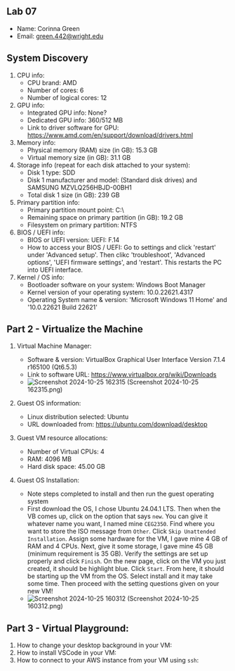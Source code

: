 ## Lab 07

- Name: Corinna Green
- Email: green.442@wright.edu

## System Discovery

1. CPU info:
    - CPU brand: AMD
    - Number of cores: 6
    - Number of logical cores: 12
2. GPU info:
    - Integrated GPU info: None?
    - Dedicated GPU info: 360/512 MB
    - Link to driver software for GPU: https://www.amd.com/en/support/download/drivers.html
3. Memory info:
    - Physical memory (RAM) size (in GB): 15.3 GB
    - Virtual memory size (in GB): 31.1 GB
4. Storage info (repeat for each disk attached to your system): 
    - Disk 1 type: SDD
    - Disk 1 manufacturer and model: (Standard disk drives) and  SAMSUNG MZVLQ256HBJD-00BH1
    - Total disk 1 size (in GB): 239 GB
5. Primary partition info:
    - Primary partition mount point: C:\
    - Remaining space on primary partition (in GB): 19.2 GB
    - Filesystem on primary partition: NTFS
6. BIOS / UEFI info: 
    - BIOS or UEFI version: UEFI: F.14
    - How to access your BIOS / UEFI: Go to settings and click 'restart' under 'Advanced setup'. Then clikc 'troubleshoot', 'Advanced options', 'UEFI firmware settings', and 'restart'. This restarts the PC into UEFI interface.
7. Kernel / OS info:
    - Bootloader software on your system: Windows Boot Manager
    - Kernel version of your operating system: 10.0.22621.4317
    - Operating System name & version: 'Microsoft Windows 11 Home' and '10.0.22621 Build 22621'

## Part 2 - Virtualize the Machine

1. Virtual Machine Manager:
    - Software & version: VirtualBox Graphical User Interface Version 7.1.4 r165100 (Qt6.5.3)
    - Link to software URL: https://www.virtualbox.org/wiki/Downloads
    - ![Screenshot 2024-10-25 162315](https://github.com/user-attachments/assets/db95eda1-6ea3-4ea3-a5a5-0d559b88bc16)
(Screenshot 2024-10-25 162315.png)

2. Guest OS information: 
    - Linux distribution selected: Ubuntu
    - URL downloaded from: https://ubuntu.com/download/desktop

3. Guest VM resource allocations:
    - Number of Virtual CPUs: 4
    - RAM: 4096 MB
    - Hard disk space: 45.00 GB

4. Guest OS Installation:
    - Note steps completed to install and then run the guest operating system
    - First download the OS, I chose Ubuntu 24.04.1 LTS. Then when the VB comes up, click on the option that says `new`. You can give it whatever name you want, I named mine `CEG2350`. Find where you want to store the ISO message from `Other`. Click `Skip Unattended Installation`. Assign some hardware for the VM, I gave mine 4 GB of RAM and 4 CPUs. Next, give it some storage, I gave mine 45 GB (minimum requirement is 35 GB). Verify the settings are set up properly and click `Finish`. On the new page, click on the VM you just created, it should be highlight blue. Click `Start`. From here, it should be starting up the VM from the OS. Select install and it may take some time. Then proceed with the setting questions given on your new VM!
    - ![Screenshot 2024-10-25 160312](https://github.com/user-attachments/assets/ef99ae63-bc45-4948-9947-105212fa25c2)
 (Screenshot 2024-10-25 160312.png)

## Part 3 - Virtual Playground:

1. How to change your desktop background in your VM:
2. How to install VSCode in your VM:
3. How to connect to your AWS instance from your VM using `ssh`:
